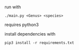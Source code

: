 run with

    ./main.py <Genus> <species>

requires python3

install dependencies with

    pip3 install -r requirements.txt